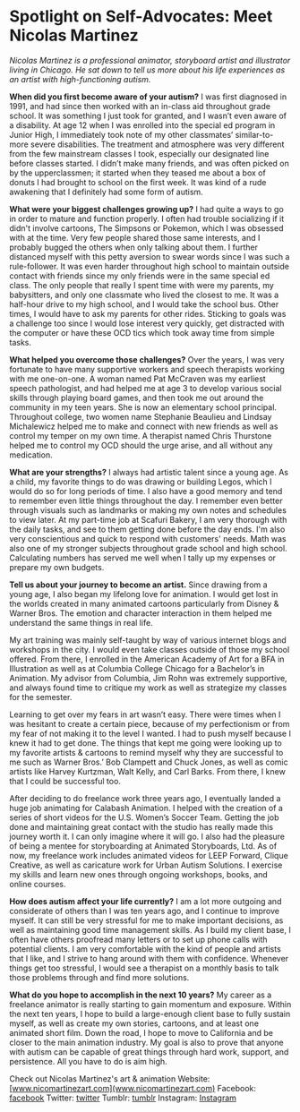 # Spotlight on Self-Advocates: Meet Nicolas Martinez

*Nicolas Martinez is a professional animator, storyboard artist and illustrator living in Chicago. He sat down to tell us more about his life experiences as an artist with high-functioning autism.*

**When did you first become aware of your autism?**
I was first diagnosed in 1991, and had since then worked with an in-class aid throughout grade school. It was something I just took for granted, and I wasn’t even aware of a disability. At age 12 when I was enrolled into the special ed program in Junior High, I immediately took note of my other classmates’ similar-to-more severe disabilities. The treatment and atmosphere was very different from the few mainstream classes I took, especially our designated line before classes started. I didn’t make many friends, and was often picked on by the upperclassmen; it started when they teased me about a box of donuts I had brought to school on the first week. It was kind of a rude awakening that I definitely had some form of autism.

**What were your biggest challenges growing up?**
I had quite a ways to go in order to mature and function properly. I often had trouble socializing if it didn't involve cartoons, The Simpsons or Pokemon, which I was obsessed with at the time. Very few people shared those same interests, and I probably bugged the others when only talking about them. I further distanced myself with this petty aversion to swear words since I was such a rule-follower. It was even harder throughout high school to maintain outside contact with friends since my only friends were in the same special ed class. The only people that really I spent time with were my parents, my babysitters, and only one classmate who lived the closest to me. It was a half-hour drive to my high school, and I would take the school bus. Other times, I would have to ask my parents for other rides. Sticking to goals was a challenge too since I would lose interest very quickly, get distracted with the computer or have these OCD tics which took away time from simple tasks.

**What helped you overcome those challenges?**
Over the years, I was very fortunate to have many supportive workers and speech therapists working with me one-on-one. A woman named Pat McCraven was my earliest speech pathologist, and had helped me at age 3 to develop various social skills through playing board games, and then took me out around the community in my teen years. She is now an elementary school principal. Throughout college, two women name Stephanie Beaulieu and Lindsay Michalewicz helped me to make and connect with new friends as well as control my temper on my own time. A therapist named Chris Thurstone helped me to control my OCD should the urge arise, and all without any medication.

**What are your strengths?**
I always had artistic talent since a young age. As a child, my favorite things to do was drawing or building Legos, which I would do so for long periods of time. I also have a good memory and tend to remember even little things throughout the day. I remember even better through visuals such as landmarks or making my own notes and schedules to view later. At my part-time job at Scafuri Bakery, I am very thorough with the daily tasks, and see to them getting done before the day ends. I'm also very conscientious and quick to respond with customers' needs. Math was also one of my stronger subjects throughout grade school and high school. Calculating numbers has served me well when I tally up my expenses or prepare my own budgets.

**Tell us about your journey to become an artist.**
Since drawing from a young age, I also began my lifelong love for animation. I would get lost in the worlds created in many animated cartoons particularly from Disney & Warner Bros. The emotion and character interaction in them helped me understand the same things in real life.

My art training was mainly self-taught by way of various internet blogs and workshops in the city. I would even take classes outside of those my school offered. From there, I enrolled in the American Academy of Art for a BFA in Illustration as well as at Columbia College Chicago for a Bachelor’s in Animation. My advisor from Columbia, Jim Rohn was extremely supportive, and always found time to critique my work as well as strategize my classes for the semester.

Learning to get over my fears in art wasn’t easy. There were times when I was hesitant to create a certain piece, because of my perfectionism or from my fear of not making it to the level I wanted. I had to push myself because I knew it had to get done. The things that kept me going were looking up to my favorite artists & cartoons to remind myself why they are successful to me such as Warner Bros.’ Bob Clampett and Chuck Jones, as well as comic artists like Harvey Kurtzman, Walt Kelly, and Carl Barks. From there, I knew that I could be successful too.

After deciding to do freelance work three years ago, I eventually landed a huge job animating for Calabash Animation. I helped with the creation of a series of short videos for the U.S. Women’s Soccer Team. Getting the job done and maintaining great contact with the studio has really made this journey worth it. I can only imagine where it will go. I also had the pleasure of being a mentee for storyboarding at Animated Storyboards, Ltd. As of now, my freelance work includes animated videos for LEEP Forward, Clique Creative, as well as caricature work for Urban Autism Solutions. I exercise my skills and learn new ones through ongoing workshops, books, and online courses.

**How does autism affect your life currently?**
I am a lot more outgoing and considerate of others than I was ten years ago, and I continue to improve myself. It can still be very stressful for me to make important decisions, as well as maintaining good time management skills. As I build my client base, I often have others proofread many letters or to set up phone calls with potential clients. I am very comfortable with the kind of people and artists that I like, and I strive to hang around with them with confidence. Whenever things get too stressful, I would see a therapist on a monthly basis to talk those problems through and find more solutions.

**What do you hope to accomplish in the next 10 years?**
My career as a freelance animator is really starting to gain momentum and exposure. Within the next ten years, I hope to build a large-enough client base to fully sustain myself, as well as create my own stories, cartoons, and at least one animated short film. Down the road, I hope to move to California and be closer to the main animation industry. My goal is also to prove that anyone with autism can be capable of great things through hard work, support, and persistence. All you have to do is aim high.

Check out Nicolas Martinez's art & animation
Website: [www.nicomartinezart.com](www.nicomartinezart.com)
Facebook: [facebook](facebook.com/NicoMartinezArt)
Twitter: [twitter](twitter.com/88_nmartinez)
Tumblr: [tumblr](88nmartinez.tumblr.com)
Instagram: [Instagram](www.instagram.com/88_nmartinez)
